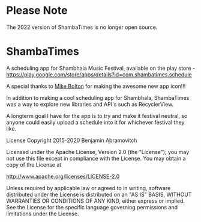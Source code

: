 # Please Note
The 2022 version of ShambaTimes is no longer open source.

# ShambaTimes
A scheduling app for Shambhala Music Festival, available on the play store - https://play.google.com/store/apps/details?id=com.shambatimes.schedule

A special thanks to [Mike Bolton](http://www.linkedin.com/in/mikebolton-ca) for making the awesome new app icon!!!

In addition to making a cool scheduling app for Shambhala, ShambaTimes was a way to explore new libraries and API's such as RecyclerView.

A longterm goal I have for the app is to try and make it festival neutral, so anyone could easily upload a schedule into it for whichever festival they like.

License
Copyright 2015-2020 Benjamin Abramovitch

Licensed under the Apache License, Version 2.0 (the "License");
you may not use this file except in compliance with the License.
You may obtain a copy of the License at

   http://www.apache.org/licenses/LICENSE-2.0

Unless required by applicable law or agreed to in writing, software
distributed under the License is distributed on an "AS IS" BASIS,
WITHOUT WARRANTIES OR CONDITIONS OF ANY KIND, either express or implied.
See the License for the specific language governing permissions and
limitations under the License.
